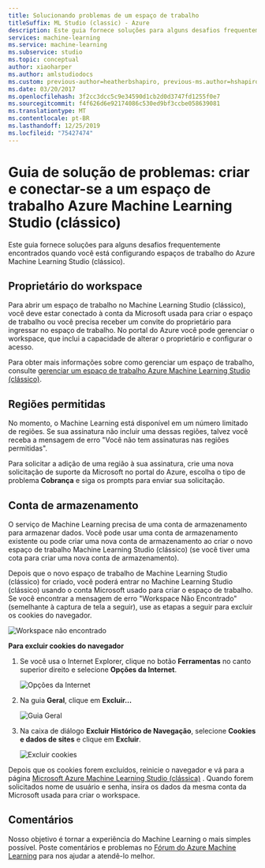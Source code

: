 ```yaml
---
title: Solucionando problemas de um espaço de trabalho
titleSuffix: ML Studio (classic) - Azure
description: Este guia fornece soluções para alguns desafios frequentemente encontrados quando você está configurando espaços de trabalho do Azure Machine Learning Studio (clássico).
services: machine-learning
ms.service: machine-learning
ms.subservice: studio
ms.topic: conceptual
author: xiaoharper
ms.author: amlstudiodocs
ms.custom: previous-author=heatherbshapiro, previous-ms.author=hshapiro
ms.date: 03/20/2017
ms.openlocfilehash: 3f2cc3dcc5c9e34590d1cb2d0d3747fd1255f0e7
ms.sourcegitcommit: f4f626d6e92174086c530ed9bf3ccbe058639081
ms.translationtype: MT
ms.contentlocale: pt-BR
ms.lasthandoff: 12/25/2019
ms.locfileid: "75427474"
---
```

# <a name="troubleshooting-guide-create-and-connect-to-an-azure-machine-learning-studio-classic-workspace"></a>Guia de solução de problemas: criar e conectar-se a um espaço de trabalho Azure Machine Learning Studio (clássico)
Este guia fornece soluções para alguns desafios frequentemente encontrados quando você está configurando espaços de trabalho do Azure Machine Learning Studio (clássico).



## <a name="workspace-owner"></a>Proprietário do workspace
Para abrir um espaço de trabalho no Machine Learning Studio (clássico), você deve estar conectado à conta da Microsoft usada para criar o espaço de trabalho ou você precisa receber um convite do proprietário para ingressar no espaço de trabalho. No portal do Azure você pode gerenciar o workspace, que inclui a capacidade de alterar o proprietário e configurar o acesso.

Para obter mais informações sobre como gerenciar um espaço de trabalho, consulte [gerenciar um espaço de trabalho Azure Machine Learning Studio (clássico)].

[Gerenciar um espaço de trabalho Azure Machine Learning Studio (clássico)]: manage-workspace.md

## <a name="allowed-regions"></a>Regiões permitidas
No momento, o Machine Learning está disponível em um número limitado de regiões. Se sua assinatura não incluir uma dessas regiões, talvez você receba a mensagem de erro "Você não tem assinaturas nas regiões permitidas".

Para solicitar a adição de uma região à sua assinatura, crie uma nova solicitação de suporte da Microsoft no portal do Azure, escolha o tipo de problema **Cobrança** e siga os prompts para enviar sua solicitação.

## <a name="storage-account"></a>Conta de armazenamento
O serviço de Machine Learning precisa de uma conta de armazenamento para armazenar dados. Você pode usar uma conta de armazenamento existente ou pode criar uma nova conta de armazenamento ao criar o novo espaço de trabalho Machine Learning Studio (clássico) (se você tiver uma cota para criar uma nova conta de armazenamento).

Depois que o novo espaço de trabalho de Machine Learning Studio (clássico) for criado, você poderá entrar no Machine Learning Studio (clássico) usando o conta Microsoft usado para criar o espaço de trabalho. Se você encontrar a mensagem de erro "Workspace Não Encontrado" (semelhante à captura de tela a seguir), use as etapas a seguir para excluir os cookies do navegador.

![Workspace não encontrado](media/troubleshooting-creating-ml-workspace/screen3.png)

**Para excluir cookies do navegador**

1. Se você usa o Internet Explorer, clique no botão **Ferramentas** no canto superior direito e selecione **Opções da Internet**.  

   ![Opções da Internet](media/troubleshooting-creating-ml-workspace/screen4.png)

2. Na guia **Geral**, clique em **Excluir…**

   ![Guia Geral](media/troubleshooting-creating-ml-workspace/screen5.png)

3. Na caixa de diálogo **Excluir Histórico de Navegação**, selecione **Cookies e dados de sites** e clique em **Excluir**.

   ![Excluir cookies](media/troubleshooting-creating-ml-workspace/screen6.png)

Depois que os cookies forem excluídos, reinicie o navegador e vá para a página [Microsoft Azure Machine Learning Studio (clássica)](https://studio.azureml.net) . Quando forem solicitados nome de usuário e senha, insira os dados da mesma conta da Microsoft usada para criar o workspace.

## <a name="comments"></a>Comentários

Nosso objetivo é tornar a experiência do Machine Learning o mais simples possível. Poste comentários e problemas no [Fórum do Azure Machine Learning](https://social.msdn.microsoft.com/Forums/windowsazure/home?forum=MachineLearning) para nos ajudar a atendê-lo melhor.
